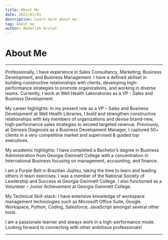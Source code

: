 ```yaml
---
title: About Me
date: 2022/01/01
description: Learn more about me.
tag: About me
author: Abdallah Arslan
---
```


# About Me 
---
Professionally, I have experience in Sales Consultancy, Marketing, Business Development, and Business Management. I have a defined skillset in building constructive relationships with clients, developing high-performance strategies to promote organizations, and working in diverse teams. Currently, I work at Well Health Laboratories as a VP - Sales and Business Development.

My career highlights:
In my present role as a VP – Sales and Business Development at Well Health Libraries, I build and strengthen constructive relationships with key members of organizations and devise brand-new, high-performance sales strategies to exceed targeted revenue. Previously, at Genesis Diagnosis as a Business Development Manager, I captured 50+ clients in a very competitive market and supervised & guided top executives.

My academic highlights:
I have completed a Bachelor’s degree in Business Administration from Georgia Gwinnett College with a concentration in International Business focusing on management, accounting, and finance.

I am a Purple Belt in Brazilian Jiujitsu, taking the time to learn and leading others in team exercises.
I was a member of the National Society of Leadership and Success at Georgia Gwinnett College.
I also functioned as a Volunteer – Junior Achievement at Georgia Gwinnett College.

My Technical Skill-stack:
I have extensive knowledge of workspace management technologies such as Microsoft Office Suite, Google Workspace, Python, Coding, Salesforce, JavaScript amongst several other tools.

I am a passionate learner and always work in a high-performance mode. 
Looking forward to connecting with other ambitious professionals!

---